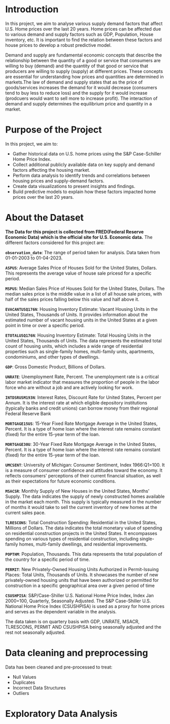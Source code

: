 # Introduction
In this project, we aim to analyse various supply demand factors that affect U.S. Home prices over the last 20 years. Home prices can be affected due to various demand and supply factors such as GDP, Population, House inventory, etc. It is important to find the relation between these factors and house prices to develop a robust predictive model. 

Demand and supply are fundamental economic concepts that describe the relationship between the quantity of a good or service that consumers are willing to buy (demand) and the quantity of that good or service that producers are willing to supply (supply) at different prices. These concepts are essential for understanding how prices and quantities are determined in markets.The law of demand and supply states that as the price of goods/services increases the demand for it would decrease (consumers tend to buy less to reduce loss) and the supply for it would increase (prodcuers would want to sell more to increase profit). The interaction of demand and supply determines the equilibrium price and quantity in a market.

# Purpose of the Project
In this project, we aim to:

- Gather historical data on U.S. home prices using the S&P Case-Schiller Home Price Index.
- Collect additional publicly available data on key supply and demand factors affecting the housing market.
- Perform data analysis to identify trends and correlations between housing prices and supply-demand factors.
- Create data visualizations to present insights and findings.
- Build predictive models to explain how these factors impacted home prices over the last 20 years.
  
# About the Dataset
**The Data for this project is collected from FRED(Federal Reserve Economic Data) which is the official site for U.S. Economic data.** The different factors considered for this project are:

**`observation_date`**: The range of period taken for analysis. Data taken from 01-01-2003 to 01-04-2023.

**`ASPUS`**: Average Sales Price of Houses Sold for the United States, Dollars. This represents the average value of house sale pricesd for a specific period.

**`MSPUS`**: Median Sales Price of Houses Sold for the United States, Dollars. The median sales price is the middle value in a list of all house sale prices, with half of the sales prices falling below this value and half above it.

**`EVACANTUSQ176N`**: Housing Inventory Estimate: Vacant Housing Units in the United States, Thousands of Units. It provides information about the estimated number of vacant housing units in the United States at a given point in time or over a specific period.

**`ETOTALUSQ176N`**: Housing Inventory Estimate: Total Housing Units in the United States, Thousands of Units. The data represents the estimated total count of housing units, which includes a wide range of residential properties such as single-family homes, multi-family units, apartments, condominiums, and other types of dwellings.

**`GDP`**: Gross Domestic Product, Billions of Dollars.

**`UNRATE`**: Unemployment Rate, Percent. The unemployment rate is a critical labor market indicator that measures the proportion of people in the labor force who are without a job and are actively looking for work.	

**`INTDSRUSM193N`**: Interest Rates, Discount Rate for United States, Percent per Annum. It is the interest rate at which eligible depository institutions (typically banks and credit unions) can borrow money from their regional Federal Reserve Bank

**`MORTGAGE15US`**: 15-Year Fixed Rate Mortgage Average in the United States, Percent. It is a type of home loan where the interest rate remains constant (fixed) for the entire 15-year term of the loan. 

**`MORTGAGE30U`**: 30-Year Fixed Rate Mortgage Average in the United States, Percent. It is a type of home loan where the interest rate remains constant (fixed) for the entire 15-year term of the loan.

**`UMCSENT`**: University of Michigan: Consumer Sentiment, Index 1966:Q1=100. It is a measure of consumer confidence and attitudes toward the economy. It reflects consumers' perceptions of their current financial situation, as well as their expectations for future economic conditions.

**`MSACSR`**: Monthly Supply of New Houses in the United States, Months' Supply. The data indicates the supply of newly constructed homes available in the market each month. This supply is typically measured in the number of months it would take to sell the current inventory of new homes at the current sales pace.

**`TLRESCONS`**: Total Construction Spending: Residential in the United States, Millions of Dollars. The data indicates the total monetary value of spending on residential construction projects in the United States. It encompasses spending on various types of residential construction, including single-family homes, multi-family dwellings, and residential improvements.

**`POPTHM`**: Population, Thousands. This data represents the total population of the country for a specific period of time.

**`PERMIT`**: New Privately-Owned Housing Units Authorized in Permit-Issuing Places: Total Units, Thousands of Units. It showcases the number of new privately-owned housing units that have been authorized or permitted for construction in a specific geographical area over a given period of time	

**`CSUSHPISA`**: S&P/Case-Shiller U.S. National Home Price Index, Index Jan 2000=100, Quarterly, Seasonally Adjusted. The S&P Case-Shiller U.S. National Home Price Index (CSUSHPISA) is used as a proxy for home prices and serves as the dependent variable in the analysis.

The data taken is on quartery basis with GDP, UNRATE, MSACR, TLRESCONS, PERMIT AND CSUSHPISA being seasonally adjusted and the rest not seasonally adjusted.

# Data cleaning and preprocessing
Data has been cleaned and pre-processed to treat:
* Null Values
* Duplicates
* Incorrect Data Structures
* Outliers

# Exploratory Data Analysis




